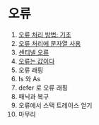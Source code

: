 # 오류

1. [오류 처리 방법: 기초](8.1.md)
2. [오류 처리에 문자열 사용](8.2.md)
3. [센티넬 오류](8.3.md)
4. [오류는 값이다](8.4.md)
5. 오류 래핑
6. Is 와 As
7. defer 로 오류 래핑
8. 패닉과 복구
9. 오류에서 스택 트레이스 얻기
10. 마무리